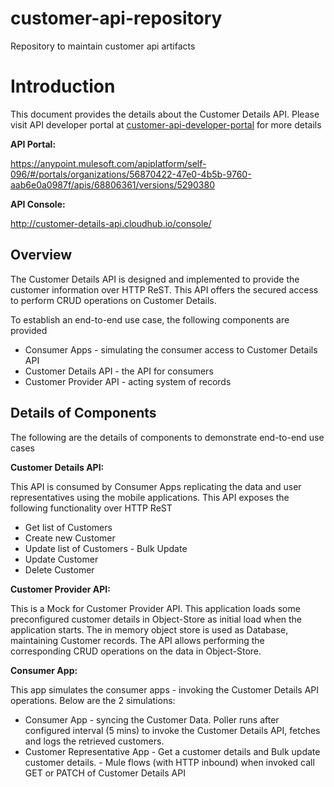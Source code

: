 # customer-api-repository
Repository to maintain customer api artifacts


Introduction
============

This document provides the details about the Customer Details API. Please visit API developer portal at  [customer-api-developer-portal](https://anypoint.mulesoft.com/apiplatform/self-096/#/portals/organizations/56870422-47e0-4b5b-9760-aab6e0a0987f/apis/68806361/versions/5290380) for more details

**API Portal:**  

https://anypoint.mulesoft.com/apiplatform/self-096/#/portals/organizations/56870422-47e0-4b5b-9760-aab6e0a0987f/apis/68806361/versions/5290380

**API Console:**  

http://customer-details-api.cloudhub.io/console/

Overview
--------

The Customer Details API is designed and implemented to provide the customer information over HTTP ReST. This API offers the secured access to perform CRUD operations on Customer Details.

To establish an end-to-end use case, the following components are provided

-   Consumer Apps - simulating the consumer access to Customer Details API
-   Customer Details API - the API for consumers
-   Customer Provider API - acting system of records

Details of Components
---------------------

The following are the details of components to demonstrate end-to-end use cases

**Customer Details API:**

This API is consumed by Consumer Apps replicating the data and user representatives using the mobile applications. This API exposes the following functionality over HTTP ReST
- Get list of Customers
- Create new Customer
- Update list of Customers - Bulk Update
- Update Customer
- Delete Customer

**Customer Provider API:**

This is a Mock for Customer Provider API. This application loads some preconfigured customer details in Object-Store as initial load when the application starts.
The in memory object store is used as Database, maintaining Customer records.
The API allows performing the corresponding CRUD operations on the data in Object-Store.

**Consumer App:**

This app simulates the consumer apps - invoking the Customer Details API operations. Below are the 2 simulations:
- Consumer App - syncing the Customer Data. Poller runs after configured interval (5 mins) to invoke the Customer Details API, fetches and logs the retrieved customers.
- Customer Representative App - Get a customer details and Bulk update customer details. - Mule flows (with HTTP inbound) when invoked call GET or PATCH of Customer Details API
